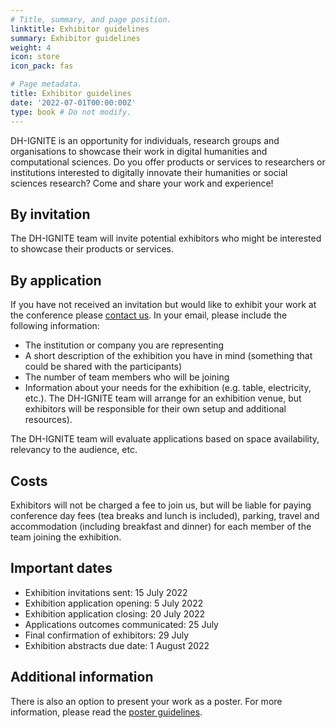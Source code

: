 ```yaml
---
# Title, summary, and page position.
linktitle: Exhibitor guidelines
summary: Exhibitor guidelines
weight: 4
icon: store
icon_pack: fas

# Page metadata.
title: Exhibitor guidelines
date: '2022-07-01T00:00:00Z'
type: book # Do not modify.
---
```


DH-IGNITE is an opportunity for individuals, research groups and organisations to showcase their work in digital humanities and computational sciences. Do you offer products or services to researchers or institutions interested to digitally innovate their humanities or social sciences research? Come and share your work and experience!

## By invitation

The DH-IGNITE team will invite potential exhibitors who might be interested to showcase their products or services.

## By application

If you have not received an invitation but would like to exhibit your work at the conference please [contact us](/#contact). In your email, please include the following information:

- The institution or company you are representing
- A short description of the exhibition you have in mind (something that could be shared with the participants)
- The number of team members who will be joining
- Information about your needs for the exhibition (e.g. table, electricity, etc.). The DH-IGNITE team will arrange for an exhibition venue, but exhibitors will be responsible for their own setup and additional resources).

The DH-IGNITE team will evaluate applications based on space availability, relevancy to the audience, etc.

## Costs

Exhibitors will not be charged a fee to join us, but will be liable for paying conference day fees (tea breaks and lunch is included), parking, travel and accommodation (including breakfast and dinner) for each member of the team joining the exhibition. 

## Important dates

- Exhibition invitations sent: 15 July 2022
- Exhibition application opening: 5 July 2022 
- Exhibition application closing: 20 July 2022
- Applications outcomes communicated: 25 July
- Final confirmation of exhibitors: 29 July
- Exhibition abstracts due date:  1 August 2022

## Additional information

There is also an option to present your work as a poster. For more information, please read the [poster guidelines](../present/posters).
